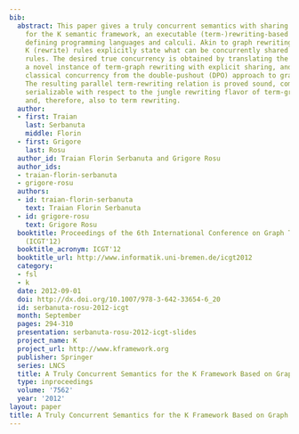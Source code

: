 ```yaml
---
bib:
  abstract: This paper gives a truly concurrent semantics with sharing of resources
    for the K semantic framework, an executable (term-)rewriting-based formalism for
    defining programming languages and calculi. Akin to graph rewriting rules, the
    K (rewrite) rules explicitly state what can be concurrently shared with other
    rules. The desired true concurrency is obtained by translating the K rules into
    a novel instance of term-graph rewriting with explicit sharing, and then using
    classical concurrency from the double-pushout (DPO) approach to graph rewriting.
    The resulting parallel term-rewriting relation is proved sound, complete, and
    serializable with respect to the jungle rewriting flavor of term-graph rewriting,
    and, therefore, also to term rewriting.
  author:
  - first: Traian
    last: Serbanuta
    middle: Florin
  - first: Grigore
    last: Rosu
  author_id: Traian Florin Serbanuta and Grigore Rosu
  author_ids:
  - traian-florin-serbanuta
  - grigore-rosu
  authors:
  - id: traian-florin-serbanuta
    text: Traian Florin Serbanuta
  - id: grigore-rosu
    text: Grigore Rosu
  booktitle: Proceedings of the 6th International Conference on Graph Transformation
    (ICGT'12)
  booktitle_acronym: ICGT'12
  booktitle_url: http://www.informatik.uni-bremen.de/icgt2012
  category:
  - fsl
  - k
  date: 2012-09-01
  doi: http://dx.doi.org/10.1007/978-3-642-33654-6_20
  id: serbanuta-rosu-2012-icgt
  month: September
  pages: 294-310
  presentation: serbanuta-rosu-2012-icgt-slides
  project_name: K
  project_url: http://www.kframework.org
  publisher: Springer
  series: LNCS
  title: A Truly Concurrent Semantics for the K Framework Based on Graph Transformations
  type: inproceedings
  volume: '7562'
  year: '2012'
layout: paper
title: A Truly Concurrent Semantics for the K Framework Based on Graph Transformations
---
```

